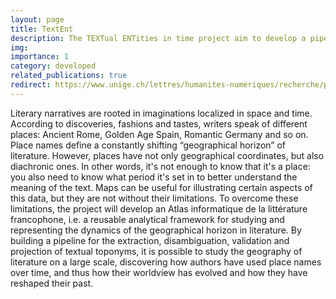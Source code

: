```yaml
---
layout: page
title: TextEnt
description: The TEXTual ENTities in time project aim to develop a pipeline to process at scale the geographical and diachronic dimensions of literature, using the spatiotemporal features of literary works to analyze cultural trends.
img: 
importance: 1
category: developed
related_publications: true
redirect: https://www.unige.ch/lettres/humanites-numeriques/recherche/projets/projets-de-la-chaire/textent
---
```


Literary narratives are rooted in imaginations localized in space and time. According to discoveries, fashions and tastes, writers speak of different places: Ancient Rome, Golden Age Spain, Romantic Germany and so on. Place names define a constantly shifting “geographical horizon” of literature. However, places have not only geographical coordinates, but also diachronic ones. In other words, it's not enough to know that it's a place: you also need to know what period it's set in to better understand the meaning of the text. Maps can be useful for illustrating certain aspects of this data, but they are not without their limitations. To overcome these limitations, the project will develop an Atlas informatique de la littérature francophone, i.e. a reusable analytical framework for studying and representing the dynamics of the geographical horizon in literature. By building a pipeline for the extraction, disambiguation, validation and projection of textual toponyms, it is possible to study the geography of literature on a large scale, discovering how authors have used place names over time, and thus how their worldview has evolved and how they have reshaped their past.
